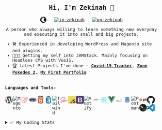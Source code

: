 <samp>
<h2 align="center">Hi, I'm Zekinah 👋</h2>
<p align="center">
<a href="https://www.zekinahlecaros.com/" target="blank"><img align="center" src=https://raw.githubusercontent.com/iconic/open-iconic/master/svg/globe.svg alt="zekinalecaros.com" height="20" width="20" /></a>
&emsp;
<a href="https://ph.linkedin.com/in/zekinah" target="blank"><img align="center" src=https://cdn.jsdelivr.net/npm/simple-icons@3.0.1/icons/linkedin.svg alt="in-zekinah" height="20" width="20" /></a>
  &emsp;
<a href="https://profiles.wordpress.org/zekinah/" target="blank"><img align="center" src=https://cdn.jsdelivr.net/npm/simple-icons@3.0.1/icons/wordpress.svg alt="wp-zekinah" height="20" width="20" /></a>
</p>
<p align="center">
A person who always willing to learn something new everyday and executing it into small and big projects.
</p>

- 🛠 Experienced in developing WordPress and Magento site and plugins.
- 👩🏻‍💻 Getting my self into JAMStack. Mainly focusing on Headless CMS with VueJS.
- 🏆 Latest Projects I've done - **[Covid-19 Tracker](https://github.com/zekinah/pandemiccovid-19)**, **[Zone Pokedex 2](https://github.com/zekinah/zone-pokedex2)**, **[My First Portfolio](https://github.com/zekinah/iamzekinah)** 
<br><br>

#### Languages and Tools:

<img align="left" alt="Wordpress" width="26px" src="https://raw.githubusercontent.com/github/explore/80688e429a7d4ef2fca1e82350fe8e3517d3494d/topics/wordpress/wordpress.png" />
<img align="left" alt="Magento" width="26px" src="https://avatars.githubusercontent.com/u/168457?s=26" />
<img align="left" alt="Laravel" width="26px" src="https://raw.githubusercontent.com/github/explore/56a826d05cf762b2b50ecbe7d492a839b04f3fbf/topics/laravel/laravel.png" />
<img align="left" alt="PHP" width="26px" src="https://raw.githubusercontent.com/github/explore/80688e429a7d4ef2fca1e82350fe8e3517d3494d/topics/php/php.png" />
<img align="left" alt="HTML5" width="26px" src="https://raw.githubusercontent.com/github/explore/80688e429a7d4ef2fca1e82350fe8e3517d3494d/topics/html/html.png" />
<img align="left" alt="CSS3" width="26px" src="https://raw.githubusercontent.com/github/explore/80688e429a7d4ef2fca1e82350fe8e3517d3494d/topics/css/css.png" />
<img align="left" alt="Tailwind" width="26px" src="https://avatars.githubusercontent.com/u/67109815?s=26" />
<img align="left" alt="Sass" width="26px" src="https://raw.githubusercontent.com/github/explore/80688e429a7d4ef2fca1e82350fe8e3517d3494d/topics/sass/sass.png" />
<img align="left" alt="JavaScript" width="26px" src="https://raw.githubusercontent.com/github/explore/80688e429a7d4ef2fca1e82350fe8e3517d3494d/topics/javascript/javascript.png" />
<img align="left" alt="Bootstrap" width="26px" src="https://raw.githubusercontent.com/github/explore/80688e429a7d4ef2fca1e82350fe8e3517d3494d/topics/bootstrap/bootstrap.png" />
<img align="left" alt="Vuetify" width="26px" src="https://avatars.githubusercontent.com/u/22138497?s=26" />
<img align="left" alt="JavaScript" width="26px" src="https://raw.githubusercontent.com/github/explore/80688e429a7d4ef2fca1e82350fe8e3517d3494d/topics/jquery/jquery.png" />
<img align="left" alt="React" width="26px" src="https://raw.githubusercontent.com/github/explore/80688e429a7d4ef2fca1e82350fe8e3517d3494d/topics/react/react.png" />
<img align="left" alt="Vue" width="26px" src="https://raw.githubusercontent.com/github/explore/80688e429a7d4ef2fca1e82350fe8e3517d3494d/topics/vue/vue.png" />
<img align="left" alt="MySQL" width="26px" src="https://raw.githubusercontent.com/github/explore/80688e429a7d4ef2fca1e82350fe8e3517d3494d/topics/mysql/mysql.png" />
<img align="left" alt="SQL" width="26px" src="https://raw.githubusercontent.com/github/explore/80688e429a7d4ef2fca1e82350fe8e3517d3494d/topics/sql/sql.png" />
<img align="left" alt="Postman" width="26px" src="https://avatars.githubusercontent.com/u/10251060?s=26" />
<img align="left" alt="Git" width="26px" src="https://raw.githubusercontent.com/github/explore/80688e429a7d4ef2fca1e82350fe8e3517d3494d/topics/git/git.png" />
<img align="left" alt="GitHub" width="26px" src="https://raw.githubusercontent.com/github/explore/78df643247d429f6cc873026c0622819ad797942/topics/github/github.png" />
<img align="left" alt="Terminal" width="26px" src="https://raw.githubusercontent.com/github/explore/80688e429a7d4ef2fca1e82350fe8e3517d3494d/topics/terminal/terminal.png" />
<img align="left" alt="Visual Studio Code" width="26px" src="https://raw.githubusercontent.com/github/explore/80688e429a7d4ef2fca1e82350fe8e3517d3494d/topics/visual-studio-code/visual-studio-code.png" />


<br><br><br><br>

<details>
    <summary>📈 My Coding Stats</summary>

<!--START_SECTION:waka-->
![Code Time](http://img.shields.io/badge/Code%20Time-3%2C831%20hrs%2053%20mins-blue)

**🐱 My GitHub Data** 

> 📦 191.1 kB Used in GitHub's Storage 
 > 
> 🏆 93 Contributions in the Year 2024
 > 
> 🚫 Not Opted to Hire
 > 
> 📜 30 Public Repositories 
 > 
> 🔑 41 Private Repositories 
 > 
**I'm a Night 🦉** 

```text
🌞 Morning                442 commits         ██░░░░░░░░░░░░░░░░░░░░░░░   07.72 % 
🌆 Daytime                1714 commits        ███████░░░░░░░░░░░░░░░░░░   29.94 % 
🌃 Evening                2305 commits        ██████████░░░░░░░░░░░░░░░   40.27 % 
🌙 Night                  1263 commits        ██████░░░░░░░░░░░░░░░░░░░   22.06 % 
```
📅 **I'm Most Productive on Sunday** 

```text
Monday                   673 commits         ███░░░░░░░░░░░░░░░░░░░░░░   11.76 % 
Tuesday                  624 commits         ███░░░░░░░░░░░░░░░░░░░░░░   10.90 % 
Wednesday                708 commits         ███░░░░░░░░░░░░░░░░░░░░░░   12.37 % 
Thursday                 673 commits         ███░░░░░░░░░░░░░░░░░░░░░░   11.76 % 
Friday                   882 commits         ████░░░░░░░░░░░░░░░░░░░░░   15.41 % 
Saturday                 1035 commits        █████░░░░░░░░░░░░░░░░░░░░   18.08 % 
Sunday                   1129 commits        █████░░░░░░░░░░░░░░░░░░░░   19.72 % 
```


📊 **This Week I Spent My Time On** 

```text
💬 Programming Languages: 
PHP                      32 hrs 12 mins      ███████████████████░░░░░░   77.48 % 
JavaScript               3 hrs 44 mins       ██░░░░░░░░░░░░░░░░░░░░░░░   09.00 % 
Blade Template           2 hrs 32 mins       ██░░░░░░░░░░░░░░░░░░░░░░░   06.11 % 
CSS                      1 hr 6 mins         █░░░░░░░░░░░░░░░░░░░░░░░░   02.67 % 
Other                    1 hr 3 mins         █░░░░░░░░░░░░░░░░░░░░░░░░   02.55 % 
```

**I Mostly Code in PHP** 

```text
PHP                      39 repos            ███████████████░░░░░░░░░░   61.90 % 
JavaScript               7 repos             ███░░░░░░░░░░░░░░░░░░░░░░   11.11 % 
CSS                      7 repos             ███░░░░░░░░░░░░░░░░░░░░░░   11.11 % 
HTML                     6 repos             ██░░░░░░░░░░░░░░░░░░░░░░░   09.52 % 
Vue                      4 repos             ██░░░░░░░░░░░░░░░░░░░░░░░   06.35 % 
```




 Last Updated on 21/01/2024 19:10:56 UTC
<!--END_SECTION:waka-->
</details>
</samp>
